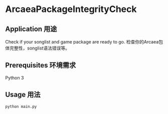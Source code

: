 # ArcaeaPackageIntegrityCheck

## Application 用途

Check if your songlist and game package are ready to go.
检查你的Arcaea包体完整性，songlist语法错误等。

## Prerequisites 环境需求

Python 3

## Usage 用法

`python main.py`
